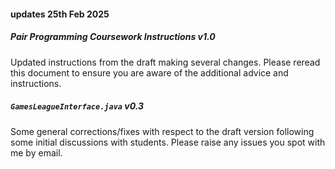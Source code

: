 #### updates 25th Feb 2025

##### Pair Programming Coursework Instructions v1.0
Updated instructions from the draft making several changes. Please reread this document to ensure you are aware of the additional advice and instructions.

##### `GamesLeagueInterface.java` v0.3
Some general corrections/fixes with respect to the draft version following some initial discussions with students. Please raise any issues you spot with me by email.

